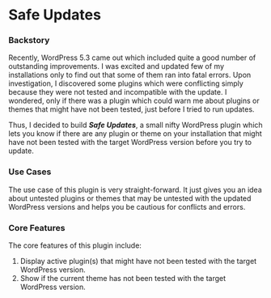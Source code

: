 # Safe Updates

### Backstory
Recently, WordPress 5.3 came out which included quite a good number of outstanding improvements. I was excited and updated few of my installations only to find out that some of them ran into fatal errors.  Upon investigation, I discovered some plugins which were conflicting simply because they were not tested and incompatible with the update. I wondered, only if there was a plugin which could warn me about plugins or themes that might have not been tested, just before I tried to run updates.

Thus, I decided to build ***Safe Updates***, a small nifty WordPress plugin which lets you know if there are any plugin or theme on your installation that might have not been tested with the target WordPress version before you try to update.

### Use Cases
The use case of this plugin is very straight-forward. It just gives you an idea about untested plugins or themes that may be untested with the updated WordPress versions and helps you be cautious for conflicts and errors.

### Core Features
The core features of this plugin include:

1. Display active plugin(s) that might have not been tested with the target WordPress version.
2. Show if the current theme has not been tested with the target WordPress version.
